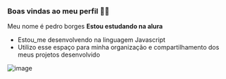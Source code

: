 ### Boas vindas ao meu perfil 💙😆
Meu nome é pedro borges
**Estou estudando na alura**
- Estou_me desenvolvendo na linguagem Javascript
- Utilizo esse espaço para minha organização e compartilhamento dos meus projetos desenvolvido


![image](https://github.com/user-attachments/assets/e9e4a586-5f97-4230-a6bb-5b3c5115f537)
